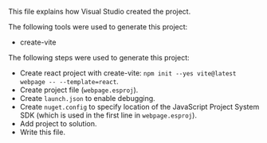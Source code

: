 This file explains how Visual Studio created the project.

The following tools were used to generate this project:
- create-vite

The following steps were used to generate this project:
- Create react project with create-vite: `npm init --yes vite@latest webpage -- --template=react`.
- Create project file (`webpage.esproj`).
- Create `launch.json` to enable debugging.
- Create `nuget.config` to specify location of the JavaScript Project System SDK (which is used in the first line in `webpage.esproj`).
- Add project to solution.
- Write this file.
